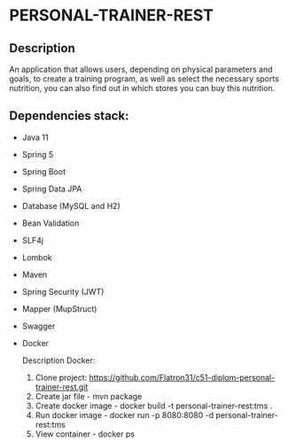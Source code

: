 # PERSONAL-TRAINER-REST

## Description

An application that allows users, depending on physical parameters and goals, to create a training program, as well as select the necessary sports nutrition, you can also find out in which stores you can buy this nutrition.
## Dependencies stack:

- Java 11
- Spring 5
- Spring Boot
- Spring Data JPA
- Database (MySQL and H2)
- Bean Validation
- SLF4j
- Lombok
- Maven
- Spring Security (JWT)
- Mapper (MupStruct)
- Swagger
- Docker
 
  Description Docker:
    1. Clone project: https://github.com/Flatron31/c51-diplom-personal-trainer-rest.git
    2. Create jar file - mvn package
    3. Create docker image - docker build -t personal-trainer-rest:tms .
    4. Run docker image - docker run -p 8080:8080 -d personal-trainer-rest:tms
    5. View container - docker ps
